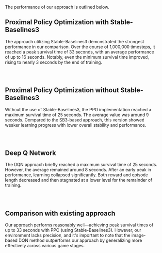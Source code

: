 <script src="https://cdn.jsdelivr.net/npm/chart.js"></script>

<style>
  .chart-pair {
    display: flex;
    justify-content: space-around;
    margin-bottom: 2em;
    flex-wrap: wrap;
  }
  .chart-container {
    flex: 0 0 auto;
    width: 500px;
    margin: 0.5em;
  }
</style>

The performance of our approach is outlined below.

## Proximal Policy Optimization with Stable-Baselines3
The approach utilizing Stable-Baselines3 demonstrated the strongest performance in our comparison. Over the course of 1,000,000 timesteps, it reached a peak survival time of 33 seconds, with an average performance of up to 16 seconds. Notably, even the minimum survival time improved, rising to nearly 3 seconds by the end of training.


<div class="chart-pair">
  <div class="chart-container">
    <canvas id="ppo_sb3_reward" width="500" height="400"></canvas>
  </div>
  <div class="chart-container">
    <canvas id="ppo_sb3_episode" width="500" height="400"></canvas>
  </div>
</div>

## Proximal Policy Optimization without Stable-Baselines3
Without the use of Stable-Baselines3, the PPO implementation reached a maximum survival time of 25 seconds. The average value was around 9 seconds. Compared to the SB3-based approach, this version showed weaker learning progress with lower overall stability and performance.

<div class="chart-pair">
  <div class="chart-container">
    <canvas id="ppo_no_sb3_reward" width="500" height="400"></canvas>
  </div>
  <div class="chart-container">
    <canvas id="ppo_no_sb3_episode" width="500" height="400"></canvas>
  </div>
</div>

## Deep Q Network
The DQN approach briefly reached a maximum survival time of 25 seconds. However, the average remained around 8 seconds. After an early peak in performance, learning collapsed significantly. Both reward and episode length decreased and then stagnated at a lower level for the remainder of training.

<div class="chart-pair">
  <div class="chart-container">
    <canvas id="dqn_reward" width="500" height="400"></canvas>
  </div>
  <div class="chart-container">
    <canvas id="dqn_episode" width="500" height="400"></canvas>
  </div>
</div>

## Comparison with existing approach
Our approach performs reasonably well—achieving peak survival times of up to 33 seconds with PPO (using Stable-Baselines3). However, our environment lacks precision, and it's important to note that the image-based DQN method outperforms our approach by generalizing more effectively across various game stages.

<script>

  function parseCSV(csv) {
    const lines = csv.trim().split('\n');
    const headers = lines[0].split(',').map(h => h.trim());
    const data = [];
    for (let i = 1; i < lines.length; i++) {
      const values = lines[i].split(',');
      const obj = {};
      headers.forEach((header, j) => {

        obj[header] = parseFloat(values[j]);
      });
      data.push(obj);
    }
    return data;
  }


  function loadCSV(url, callback) {
    fetch(url)
      .then(response => response.text())
      .then(text => {
        const data = parseCSV(text);
        callback(data);
      })
      .catch(error => console.error('Fehler beim Laden von CSV:', error));
  }


  const commonOptions = {
    plugins: {
      legend: {
        labels: { color: '#fff' }
      },
      title: {
        display: true,
        color: '#fff'
      }
    },
    scales: {
      x: {
        ticks: { color: '#fff' },
        title: { display: true, text: 'Minibatch', color: '#fff' },
        grid: { color: 'rgba(255, 255, 255, 0.2)' }
      },
      y: {
        ticks: { color: '#fff' },
        title: { display: true, text: '', color: '#fff' },
        grid: { color: 'rgba(255, 255, 255, 0.2)' }
      }
    }
  };


  function createMultiDatasetChart(ctx, titleText, labels, minData, avgData, maxData, yAxisTitle) {

    const options = JSON.parse(JSON.stringify(commonOptions));
    options.plugins.title.text = titleText;
    options.scales.y.title.text = yAxisTitle;
    return new Chart(ctx, {
      type: 'line',
      data: {
        labels: labels,
        datasets: [
          {
            label: 'Min',
            data: minData,
            borderColor: 'rgba(255, 99, 132, 1)',
            backgroundColor: 'transparent',
            fill: false,
            tension: 0.4,
            pointRadius: 0
          },
          {
            label: 'Avg',
            data: avgData,
            borderColor: 'rgba(54, 162, 235, 1)',
            backgroundColor: 'transparent',
            fill: false,
            tension: 0.4,
            pointRadius: 0
          },
          {
            label: 'Max',
            data: maxData,
            borderColor: 'rgba(75, 192, 75, 1)',
            backgroundColor: 'transparent',
            fill: false,
            tension: 0.4,
            pointRadius: 0
          }
        ]
      },
      options: options
    });
  }


  function createChartsFromData(data, rewardCanvasId, episodeCanvasId) {
    const labels = data.map(row => row['Minibatch']);

    const minReward = data.map(row => row['Min Reward']);
    const avgReward = data.map(row => row['Avg Reward']);
    const maxReward = data.map(row => row['Max Reward']);

    const minEpisode = data.map(row => row['Min Episode Length']);
    const avgEpisode = data.map(row => row['Avg Episode Length']);
    const maxEpisode = data.map(row => row['Max Episode Length']);

    const ctxReward = document.getElementById(rewardCanvasId).getContext('2d');
    createMultiDatasetChart(ctxReward, 'Reward per Minibatch', labels, minReward, avgReward, maxReward, 'Reward');

    const ctxEpisode = document.getElementById(episodeCanvasId).getContext('2d');
    createMultiDatasetChart(ctxEpisode, 'Episode Length per Minibatch', labels, minEpisode, avgEpisode, maxEpisode, 'Frames');
  }

  loadCSV('ppo_sb3.csv', function(data) {
    createChartsFromData(data, 'ppo_sb3_reward', 'ppo_sb3_episode');
  });

  loadCSV('ppo_no_sb3.csv', function(data) {
    createChartsFromData(data, 'ppo_no_sb3_reward', 'ppo_no_sb3_episode');
  });

  loadCSV('dqn.csv', function(data) {
    createChartsFromData(data, 'dqn_reward', 'dqn_episode');
  });
</script>
